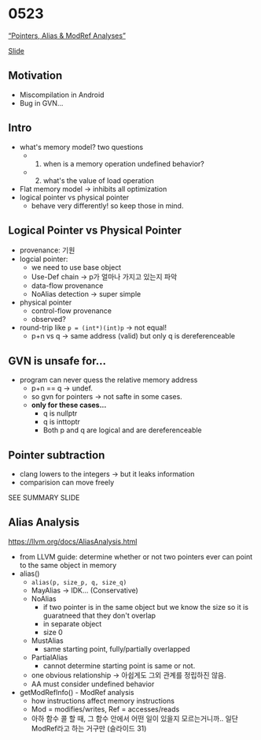 # 0523

[“Pointers, Alias & ModRef Analyses”](https://www.youtube.com/watch?v=r0XVS4Atl3U)

[Slide](https://llvm.org/devmtg/2018-04/slides/Lopes-Sbirlea-Pointers,%20Alias%20and%20ModRef%20Analyses.pdf)

## Motivation

- Miscompilation in Android
- Bug in GVN...

## Intro

- what's memory model? two questions
  - 1) when is a memory operation undefined behavior?
  - 2) what's the value of load operation
- Flat memory model -> inhibits all optimization
- logical pointer vs physical pointer
  - behave very differently! so keep those in mind.

## Logical Pointer vs Physical Pointer

- provenance: 기원
- logcial pointer: 
  - we need to use base object
  - Use-Def chain -> p가 얼마나 가지고 있는지 파악
  - data-flow provenance
  - NoAlias detection -> super simple
- physical pointer
  - control-flow provenance
  - observed?
- round-trip like `p = (int*)(int)p` -> not equal!
  - p+n vs q ->  same address (valid) but only q is dereferenceable

## GVN is unsafe for...

- program can never quess the relative memory address
  - p+n == q -> undef.
  - so gvn for pointers -> not safte in some cases.
  - **only for these cases...**
    - q is nullptr
    - q is inttoptr
    - Both p and q are logical and are dereferenceable

## Pointer subtraction

- clang lowers to the integers -> but it leaks information
- comparision can move freely

SEE SUMMARY SLIDE

## Alias Analysis

https://llvm.org/docs/AliasAnalysis.html

- from LLVM guide: determine whether or not two pointers ever can point to the same object in memory
- alias()
  - `alias(p, size_p, q, size_q)`
  - MayAlias -> IDK... (Conservative)
  - NoAlias
    - if two pointer is in the same object but we know the size so it is guaratneed that they don't overlap
    - in separate object
    - size 0
  - MustAlias
    - same starting point, fully/partially overlapped
  - PartialAlias
    - cannot determine starting point is same or not.
  - one obvious relationship -> 아쉽게도 그외 관계를 정립하진 않음.
  - AA must consider undefined behavior
- getModRefInfo() - ModRef analysis
  - how instructions affect memory instructions
  - Mod = modifies/writes, Ref = accesses/reads
  - 아하 함수 콜 할 때, 그 함수 안에서 어떤 일이 있을지 모르는거니까.. 일단 ModRef라고 하는 거구만 (슬라이드 31)